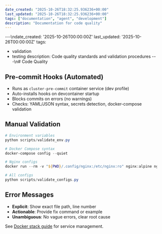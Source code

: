 ```yaml
---
date_created: "2025-10-26T18:32:25.936236+00:00"
last_updated: "2025-10-26T18:32:25.936236+00:00"
tags: ["documentation", "agent", "development"]
description: "Documentation for code quality"
---
```


---\ndate_created: '2025-10-26T00:00:00Z'
last_updated: '2025-10-26T00:00:00Z'
tags:

- validation
- testing
  description: Code quality standards and validation procedures
  ---\n# Code Quality

## Pre-commit Hooks (Automated)

- Runs as `cluster-pre-commit` container service (dev profile)
- Auto-installs hooks on devcontainer startup
- Blocks commits on errors (no warnings)
- Checks: YAML/JSON syntax, secrets detection, docker-compose validation

## Manual Validation

```powershell
# Environment variables
python scripts/validate_env.py

# Docker Compose syntax
docker-compose config --quiet

# Nginx configs
docker run --rm -v "${PWD}/.config/nginx:/etc/nginx:ro" nginx:alpine nginx -t

# All configs
python scripts/validate_configs.py
```

## Error Messages

- **Explicit**: Show exact file path, line number
- **Actionable**: Provide fix command or example
- **Unambiguous**: No vague errors, clear root cause

See [Docker stack guide](agent-docker-stack.md) for service management.
